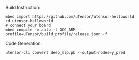 Build Instruction:
```
mbed import https://github.com/uTensor/utensor-helloworld
cd utensor-helloworld
# connect your board
mbed compile -m auto -t GCC_ARM --profile=uTensor/build_profile/release.json -f
```
Code Generation:
```
utensor-cli convert deep_mlp.pb --output-nodes=y_pred
```